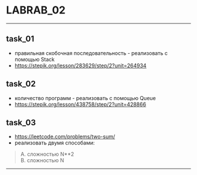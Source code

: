 # LABRAB_02  

---  

## task_01  

- правильная скобочная последовательность - реализовать с помощью Stack  
- https://stepik.org/lesson/283629/step/2?unit=264934

## task_02  

- количество программ - реализовать с помощью Queue  
- https://stepik.org/lesson/438758/step/2?unit=428866  

## task_03  
  
- https://leetcode.com/problems/two-sum/  
- реализовать двумя способами: 
> A. сложностью N**2  
> B. сложностью N  

---  



